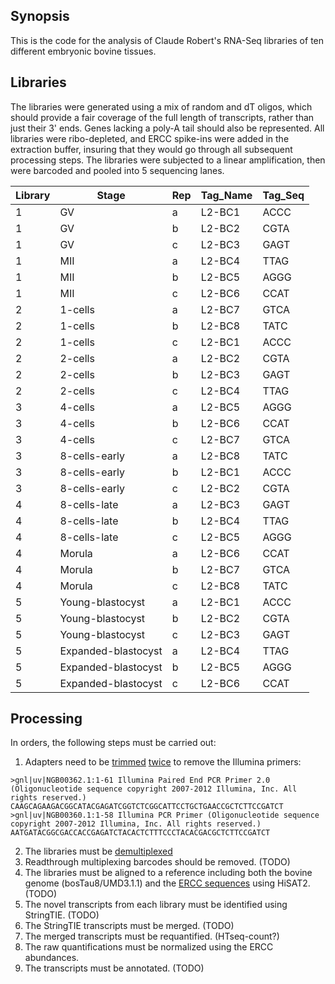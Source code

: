 ## Synopsis

This is the code for the analysis of Claude Robert's RNA-Seq libraries of ten different embryonic bovine tissues.

## Libraries

The libraries were generated using a mix of random and dT oligos, which should provide a fair coverage of the full length of transcripts, rather than just their 3' ends. Genes lacking a poly-A tail should also be represented. All libraries were ribo-depleted, and ERCC spike-ins were added in the extraction buffer, insuring that they would go through all subsequent processing steps. The libraries were subjected to a linear amplification, then were barcoded and pooled into 5 sequencing lanes.

| Library | Stage               | Rep | Tag_Name | Tag_Seq |
|---------|---------------------|-----|----------|---------|
| 1       | GV                  | a   | L2-BC1   | ACCC    |
| 1       | GV                  | b   | L2-BC2   | CGTA    |
| 1       | GV                  | c   | L2-BC3   | GAGT    |
| 1       | MII                 | a   | L2-BC4   | TTAG    |
| 1       | MII                 | b   | L2-BC5   | AGGG    |
| 1       | MII                 | c   | L2-BC6   | CCAT    |
| 2       | 1-cells             | a   | L2-BC7   | GTCA    |
| 2       | 1-cells             | b   | L2-BC8   | TATC    |
| 2       | 1-cells             | c   | L2-BC1   | ACCC    |
| 2       | 2-cells             | a   | L2-BC2   | CGTA    |
| 2       | 2-cells             | b   | L2-BC3   | GAGT    |
| 2       | 2-cells             | c   | L2-BC4   | TTAG    |
| 3       | 4-cells             | a   | L2-BC5   | AGGG    |
| 3       | 4-cells             | b   | L2-BC6   | CCAT    |
| 3       | 4-cells             | c   | L2-BC7   | GTCA    |
| 3       | 8-cells-early       | a   | L2-BC8   | TATC    |
| 3       | 8-cells-early       | b   | L2-BC1   | ACCC    |
| 3       | 8-cells-early       | c   | L2-BC2   | CGTA    |
| 4       | 8-cells-late        | a   | L2-BC3   | GAGT    |
| 4       | 8-cells-late        | b   | L2-BC4   | TTAG    |
| 4       | 8-cells-late        | c   | L2-BC5   | AGGG    |
| 4       | Morula              | a   | L2-BC6   | CCAT    |
| 4       | Morula              | b   | L2-BC7   | GTCA    |
| 4       | Morula              | c   | L2-BC8   | TATC    |
| 5       | Young-blastocyst    | a   | L2-BC1   | ACCC    |
| 5       | Young-blastocyst    | b   | L2-BC2   | CGTA    |
| 5       | Young-blastocyst    | c   | L2-BC3   | GAGT    |
| 5       | Expanded-blastocyst | a   | L2-BC4   | TTAG    |
| 5       | Expanded-blastocyst | b   | L2-BC5   | AGGG    |
| 5       | Expanded-blastocyst | c   | L2-BC6   | CCAT    |

## Processing

In orders, the following steps must be carried out:

1. Adapters need to be [trimmed](scripts/cut1.sh) [twice](scripts/cut1.sh) to remove the Illumina primers:

```
>gnl|uv|NGB00362.1:1-61 Illumina Paired End PCR Primer 2.0 (Oligonucleotide sequence copyright 2007-2012 Illumina, Inc. All rights reserved.)
CAAGCAGAAGACGGCATACGAGATCGGTCTCGGCATTCCTGCTGAACCGCTCTTCCGATCT
>gnl|uv|NGB00360.1:1-58 Illumina PCR Primer (Oligonucleotide sequence copyright 2007-2012 Illumina, Inc. All rights reserved.)
AATGATACGGCGACCACCGAGATCTACACTCTTTCCCTACACGACGCTCTTCCGATCT
```

2. The libraries must be [demultiplexed](scripts/demultiplex.sh)
3. Readthrough multiplexing barcodes should be removed. (TODO)
4. The libraries must be aligned to a reference including both the bovine genome (bosTau8/UMD3.1.1) and the [ERCC sequences](input/ERCC.fa) using HiSAT2. (TODO)
5. The novel transcripts from each library must be identified using StringTIE. (TODO)
6. The StringTIE transcripts must be merged. (TODO)
7. The merged transcripts must be requantified. (HTseq-count?)
8. The raw quantifications must be normalized using the ERCC abundances.
9. The transcripts must be annotated. (TODO)

